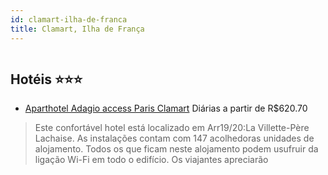 ```yaml
---
id: clamart-ilha-de-franca
title: Clamart, Ilha de França
---
```


<center><img src="http://photos.hotelbeds.com/giata/48/480362/480362a_hb_a_001.jpg" alt="" /></center>


## Hotéis ⭐️⭐️⭐️

-    [Aparthotel Adagio access Paris Clamart](https://www.hurb.com/aud/https://www.hurb.com/hoteis/clamart/aparthotel-adagio-access-paris-clamart-JNP-JP061496?cmp=18055) Diárias a partir de R$620.70
   > Este confortável hotel está localizado em Arr19/20:La Villette-Père Lachaise. As instalações contam com 147 acolhedoras unidades de alojamento. Todos os que ficam neste alojamento podem usufruir da ligação Wi-Fi em todo o edifício. Os viajantes apreciarão
